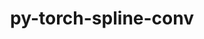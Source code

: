 ---
title: "py-torch-spline-conv"
layout: cache
categories: [package, develop]
meta: {"compilers": ["gcc@=13.2.0"], "num_specs": 35, "num_specs_by_stack": {"ml-linux-aarch64-cpu": 7, "ml-linux-aarch64-cuda": 8, "ml-linux-x86_64-cpu": 8, "ml-linux-x86_64-cuda": 8, "root": 35}, "oss": ["ubuntu24.04"], "platforms": ["linux"], "stacks": ["ml-linux-aarch64-cpu", "ml-linux-aarch64-cuda", "ml-linux-x86_64-cpu", "ml-linux-x86_64-cuda", "root"], "targets": ["aarch64", "x86_64_v3"], "versions": ["1.2.2"]}
spec_details: [{"compiler": "gcc@=13.2.0", "hash": "2thrz2d27vb6l3jfvfrvyfygjufxw3fj", "os": "ubuntu24.04", "platform": "linux", "size": "-", "stacks": ["root"], "target": "x86_64_v3", "variants": ["build_system=python_pip"], "versions": ["1.2.2"]}, {"compiler": "gcc@=13.2.0", "hash": "433m2x76izepryyg75i5te7cw35lsxql", "os": "ubuntu24.04", "platform": "linux", "size": "-", "stacks": ["ml-linux-x86_64-cpu", "root"], "target": "x86_64_v3", "variants": ["build_system=python_pip"], "versions": ["1.2.2"]}, {"compiler": "gcc@=13.2.0", "hash": "4yf6svg3lckypxftspeccghum6tds2p6", "os": "ubuntu24.04", "platform": "linux", "size": "-", "stacks": ["ml-linux-x86_64-cpu", "root"], "target": "x86_64_v3", "variants": ["build_system=python_pip"], "versions": ["1.2.2"]}, {"compiler": "gcc@=13.2.0", "hash": "4zmk3cp7yvihi7xrkkf2nl3guonlxdds", "os": "ubuntu24.04", "platform": "linux", "size": "-", "stacks": ["root"], "target": "aarch64", "variants": ["build_system=python_pip"], "versions": ["1.2.2"]}, {"compiler": "gcc@=13.2.0", "hash": "7a37uhdzcpash2ebgfx7pcpjdvfdk7gr", "os": "ubuntu24.04", "platform": "linux", "size": "-", "stacks": ["ml-linux-aarch64-cpu", "root"], "target": "aarch64", "variants": ["build_system=python_pip"], "versions": ["1.2.2"]}, {"compiler": "gcc@=13.2.0", "hash": "7azga4v47dta6z77vsug733ylkjbvtry", "os": "ubuntu24.04", "platform": "linux", "size": "-", "stacks": ["ml-linux-aarch64-cuda", "root"], "target": "aarch64", "variants": ["build_system=python_pip"], "versions": ["1.2.2"]}, {"compiler": "gcc@=13.2.0", "hash": "a3mjnwghi7sjq3tqel3ru6s25taucl7y", "os": "ubuntu24.04", "platform": "linux", "size": "-", "stacks": ["ml-linux-x86_64-cuda", "root"], "target": "x86_64_v3", "variants": ["build_system=python_pip"], "versions": ["1.2.2"]}, {"compiler": "gcc@=13.2.0", "hash": "aynoai5i4rpbh7cpqxba23kog2frjqwy", "os": "ubuntu24.04", "platform": "linux", "size": "-", "stacks": ["ml-linux-aarch64-cpu", "root"], "target": "aarch64", "variants": ["build_system=python_pip"], "versions": ["1.2.2"]}, {"compiler": "gcc@=13.2.0", "hash": "b22sdnc724an77b6qj4aof7tlg7gfv4b", "os": "ubuntu24.04", "platform": "linux", "size": "-", "stacks": ["ml-linux-x86_64-cuda", "root"], "target": "x86_64_v3", "variants": ["build_system=python_pip"], "versions": ["1.2.2"]}, {"compiler": "gcc@=13.2.0", "hash": "bjwlslcv35clsn6nmuszd2ojfz4uikih", "os": "ubuntu24.04", "platform": "linux", "size": "-", "stacks": ["ml-linux-aarch64-cpu", "root"], "target": "aarch64", "variants": ["build_system=python_pip"], "versions": ["1.2.2"]}, {"compiler": "gcc@=13.2.0", "hash": "c24b6ac3vwm46nn45ae4rtdihxj4shvv", "os": "ubuntu24.04", "platform": "linux", "size": "-", "stacks": ["ml-linux-aarch64-cuda", "root"], "target": "aarch64", "variants": ["build_system=python_pip"], "versions": ["1.2.2"]}, {"compiler": "gcc@=13.2.0", "hash": "cgeve36gayqzekgzj6vpuj3tqbk533ny", "os": "ubuntu24.04", "platform": "linux", "size": "-", "stacks": ["ml-linux-aarch64-cuda", "root"], "target": "aarch64", "variants": ["build_system=python_pip"], "versions": ["1.2.2"]}, {"compiler": "gcc@=13.2.0", "hash": "f3qmouq6yokfjtl7jgug2ecvrdfautvy", "os": "ubuntu24.04", "platform": "linux", "size": "-", "stacks": ["ml-linux-x86_64-cuda", "root"], "target": "x86_64_v3", "variants": ["build_system=python_pip"], "versions": ["1.2.2"]}, {"compiler": "gcc@=13.2.0", "hash": "h3j63uydjrfad2qx6lzmo6l7s7c2f3km", "os": "ubuntu24.04", "platform": "linux", "size": "-", "stacks": ["ml-linux-aarch64-cpu", "root"], "target": "aarch64", "variants": ["build_system=python_pip"], "versions": ["1.2.2"]}, {"compiler": "gcc@=13.2.0", "hash": "hbp2li5f4xhnm52cphla5zceo7pnb2i6", "os": "ubuntu24.04", "platform": "linux", "size": "-", "stacks": ["ml-linux-aarch64-cuda", "root"], "target": "aarch64", "variants": ["build_system=python_pip"], "versions": ["1.2.2"]}, {"compiler": "gcc@=13.2.0", "hash": "htv6aeffm63kx74jofv7mr4q4gnyahpg", "os": "ubuntu24.04", "platform": "linux", "size": "-", "stacks": ["ml-linux-x86_64-cpu", "root"], "target": "x86_64_v3", "variants": ["build_system=python_pip"], "versions": ["1.2.2"]}, {"compiler": "gcc@=13.2.0", "hash": "i2r6t34jy7zry5xq63t6mjxqdvfryisx", "os": "ubuntu24.04", "platform": "linux", "size": "-", "stacks": ["ml-linux-aarch64-cuda", "root"], "target": "aarch64", "variants": ["build_system=python_pip"], "versions": ["1.2.2"]}, {"compiler": "gcc@=13.2.0", "hash": "ktrogzs7zclkikdobs5mh5unq5sy2qwd", "os": "ubuntu24.04", "platform": "linux", "size": "-", "stacks": ["ml-linux-x86_64-cuda", "root"], "target": "x86_64_v3", "variants": ["build_system=python_pip"], "versions": ["1.2.2"]}, {"compiler": "gcc@=13.2.0", "hash": "ls66ksssqzrzaer62xaqlt3jqtuta3ax", "os": "ubuntu24.04", "platform": "linux", "size": "-", "stacks": ["ml-linux-x86_64-cuda", "root"], "target": "x86_64_v3", "variants": ["build_system=python_pip"], "versions": ["1.2.2"]}, {"compiler": "gcc@=13.2.0", "hash": "lv6pjt7zv7ws3ord5qnu4hdxbems7iy4", "os": "ubuntu24.04", "platform": "linux", "size": "-", "stacks": ["ml-linux-aarch64-cpu", "root"], "target": "aarch64", "variants": ["build_system=python_pip"], "versions": ["1.2.2"]}, {"compiler": "gcc@=13.2.0", "hash": "mbzkptdqebb4sbwfz44ggtntdolfmao2", "os": "ubuntu24.04", "platform": "linux", "size": "-", "stacks": ["ml-linux-x86_64-cpu", "root"], "target": "x86_64_v3", "variants": ["build_system=python_pip"], "versions": ["1.2.2"]}, {"compiler": "gcc@=13.2.0", "hash": "nepbxihbrsn5dsm4ks3mmlknlhgm5ewf", "os": "ubuntu24.04", "platform": "linux", "size": "-", "stacks": ["ml-linux-aarch64-cuda", "root"], "target": "aarch64", "variants": ["build_system=python_pip"], "versions": ["1.2.2"]}, {"compiler": "gcc@=13.2.0", "hash": "pgc4tiisibalbpcxjioc7qnmnudcfux4", "os": "ubuntu24.04", "platform": "linux", "size": "-", "stacks": ["ml-linux-aarch64-cuda", "root"], "target": "aarch64", "variants": ["build_system=python_pip"], "versions": ["1.2.2"]}, {"compiler": "gcc@=13.2.0", "hash": "qblpepvqgvvsrcf5keyxp3ytxfwtznhd", "os": "ubuntu24.04", "platform": "linux", "size": "-", "stacks": ["root"], "target": "x86_64_v3", "variants": ["build_system=python_pip"], "versions": ["1.2.2"]}, {"compiler": "gcc@=13.2.0", "hash": "qfgqytq2n6nl4m44xvu5uoh5l7bmwdsu", "os": "ubuntu24.04", "platform": "linux", "size": "-", "stacks": ["ml-linux-aarch64-cpu", "root"], "target": "aarch64", "variants": ["build_system=python_pip"], "versions": ["1.2.2"]}, {"compiler": "gcc@=13.2.0", "hash": "qid4o7dwgcvho5kpr2tigvrm7aeey3ii", "os": "ubuntu24.04", "platform": "linux", "size": "-", "stacks": ["root"], "target": "aarch64", "variants": ["build_system=python_pip"], "versions": ["1.2.2"]}, {"compiler": "gcc@=13.2.0", "hash": "qrezjzynzxsicc7ppjsfijye3xhjxjcr", "os": "ubuntu24.04", "platform": "linux", "size": "-", "stacks": ["ml-linux-aarch64-cpu", "root"], "target": "aarch64", "variants": ["build_system=python_pip"], "versions": ["1.2.2"]}, {"compiler": "gcc@=13.2.0", "hash": "s2rlyqe3e265ylgi4jbs64lkjldvo5my", "os": "ubuntu24.04", "platform": "linux", "size": "-", "stacks": ["ml-linux-x86_64-cpu", "root"], "target": "x86_64_v3", "variants": ["build_system=python_pip"], "versions": ["1.2.2"]}, {"compiler": "gcc@=13.2.0", "hash": "sk6yimw2m2jpgzh7rsbqhtkqtfatboad", "os": "ubuntu24.04", "platform": "linux", "size": "-", "stacks": ["ml-linux-x86_64-cpu", "root"], "target": "x86_64_v3", "variants": ["build_system=python_pip"], "versions": ["1.2.2"]}, {"compiler": "gcc@=13.2.0", "hash": "tdp25x6y2hiacjiejt5erhujapbo42lj", "os": "ubuntu24.04", "platform": "linux", "size": "-", "stacks": ["ml-linux-aarch64-cuda", "root"], "target": "aarch64", "variants": ["build_system=python_pip"], "versions": ["1.2.2"]}, {"compiler": "gcc@=13.2.0", "hash": "wcxererw4lgh4nsgwgn5icjkksdlbw76", "os": "ubuntu24.04", "platform": "linux", "size": "-", "stacks": ["ml-linux-x86_64-cuda", "root"], "target": "x86_64_v3", "variants": ["build_system=python_pip"], "versions": ["1.2.2"]}, {"compiler": "gcc@=13.2.0", "hash": "wflzhe43mtzevjgyfzimdrlpbolatbyy", "os": "ubuntu24.04", "platform": "linux", "size": "-", "stacks": ["ml-linux-x86_64-cpu", "root"], "target": "x86_64_v3", "variants": ["build_system=python_pip"], "versions": ["1.2.2"]}, {"compiler": "gcc@=13.2.0", "hash": "xadam7r65k54h2pmgb5osh42jcac3hcr", "os": "ubuntu24.04", "platform": "linux", "size": "-", "stacks": ["ml-linux-x86_64-cpu", "root"], "target": "x86_64_v3", "variants": ["build_system=python_pip"], "versions": ["1.2.2"]}, {"compiler": "gcc@=13.2.0", "hash": "xg7stwn2d32ihmoyqfu6zrgktvowmyem", "os": "ubuntu24.04", "platform": "linux", "size": "-", "stacks": ["ml-linux-x86_64-cuda", "root"], "target": "x86_64_v3", "variants": ["build_system=python_pip"], "versions": ["1.2.2"]}, {"compiler": "gcc@=13.2.0", "hash": "zbhrod6jxqip3uxavp7bk7i732moouzd", "os": "ubuntu24.04", "platform": "linux", "size": "-", "stacks": ["ml-linux-x86_64-cuda", "root"], "target": "x86_64_v3", "variants": ["build_system=python_pip"], "versions": ["1.2.2"]}]
---